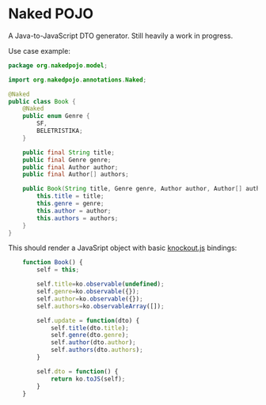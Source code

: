 # Naked POJO

A Java-to-JavaScript DTO generator. Still heavily a work in progress.

Use case example:

```Java
package org.nakedpojo.model;

import org.nakedpojo.annotations.Naked;

@Naked
public class Book {
    @Naked
    public enum Genre {
        SF,
        BELETRISTIKA;
    }

    public final String title;
    public final Genre genre;
    public final Author author;
    public final Author[] authors;

    public Book(String title, Genre genre, Author author, Author[] authors) {
        this.title = title;
        this.genre = genre;
        this.author = author;
        this.authors = authors;
    }
}
```
This should render a JavaSript object with basic [knockout.js](http://knockoutjs.com/) bindings:

```JavaScript
    function Book() {
        self = this;

        self.title=ko.observable(undefined);
        self.genre=ko.observable({});
        self.author=ko.observable({});
        self.authors=ko.observableArray([]);

        self.update = function(dto) {
            self.title(dto.title);
            self.genre(dto.genre);
            self.author(dto.author);
            self.authors(dto.authors);
        }

        self.dto = function() {
            return ko.toJS(self);
        }
    }

```

